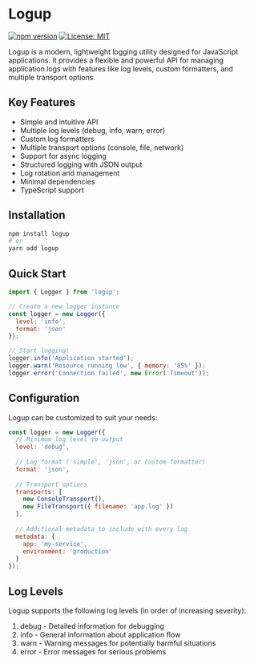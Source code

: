 # Logup

[![npm version](https://badge.fury.io/js/logup.svg)](https://badge.fury.io/js/logup)
[![License: MIT](https://img.shields.io/badge/License-MIT-yellow.svg)](https://opensource.org/licenses/MIT)

Logup is a modern, lightweight logging utility designed for JavaScript applications. It provides a flexible and powerful API for managing application logs with features like log levels, custom formatters, and multiple transport options.

## Key Features

- Simple and intuitive API
- Multiple log levels (debug, info, warn, error)
- Custom log formatters
- Multiple transport options (console, file, network)
- Support for async logging
- Structured logging with JSON output
- Log rotation and management
- Minimal dependencies
- TypeScript support

## Installation

```bash
npm install logup
# or
yarn add logup
```

## Quick Start

```javascript
import { Logger } from 'logup';

// Create a new logger instance
const logger = new Logger({
  level: 'info',
  format: 'json'
});

// Start logging!
logger.info('Application started');
logger.warn('Resource running low', { memory: '85%' });
logger.error('Connection failed', new Error('Timeout'));
```

## Configuration

Logup can be customized to suit your needs:

```javascript
const logger = new Logger({
  // Minimum log level to output
  level: 'debug',
  
  // Log format ('simple', 'json', or custom formatter)
  format: 'json',
  
  // Transport options
  transports: [
    new ConsoleTransport(),
    new FileTransport({ filename: 'app.log' })
  ],
  
  // Additional metadata to include with every log
  metadata: {
    app: 'my-service',
    environment: 'production'
  }
});
```

## Log Levels

Logup supports the following log levels (in order of increasing severity):

1. debug - Detailed information for debugging
2. info - General information about application flow
3. warn - Warning messages for potentially harmful situations
4. error - Error messages for serious problems